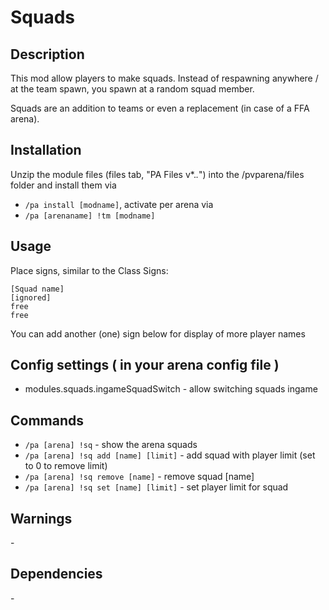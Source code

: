 # Squads

## Description

This mod allow players to make squads. Instead of respawning anywhere / at the team spawn, you spawn at a random squad member.

Squads are an addition to teams or even a replacement (in case of a FFA arena).

## Installation

Unzip the module files (files tab, "PA Files v*.*.*") into the /pvparena/files folder and install them via

- `/pa install [modname]`, activate per arena via
- `/pa [arenaname] !tm [modname]`

## Usage

Place signs, similar to the Class Signs:

```
[Squad name]
[ignored]
free
free
```

You can add another (one) sign below for display of more player names

## Config settings ( in your arena config file )

- modules.squads.ingameSquadSwitch \- allow switching squads ingame

## Commands

- `/pa [arena] !sq` \- show the arena squads
- `/pa [arena] !sq add [name] [limit]` \- add squad with player limit (set to 0 to remove limit)
- `/pa [arena] !sq remove [name]` \- remove squad [name]
- `/pa [arena] !sq set [name] [limit]` \- set player limit for squad

## Warnings

\-

## Dependencies

\-
